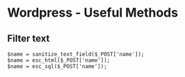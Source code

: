 # Wordpress - Useful Methods

## Filter text

```
$name = sanitize_text_field($_POST['name']);
$name = esc_html($_POST['name']);
$name = esc_sql($_POST['name']);
```

